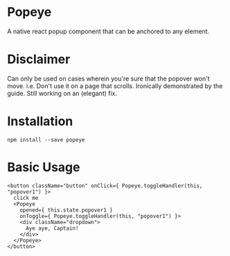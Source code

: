 # Popeye
A native react popup component that can be anchored to any element.

# Disclaimer
Can only be used on cases wherein you're sure that the popover won't move.
i.e. Don't use it on a page that scrolls. Ironically demonstrated by the guide.
Still working on an (elegant) fix.

# Installation
```
npm install --save popeye
```

# Basic Usage
```
<button className="button" onClick={ Popeye.toggleHandler(this, "popover1") }>
  click me
  <Popeye
    opened={ this.state.popover1 } 
    onToggle={ Popeye.toggleHandler(this, "popover1") }>
    <div className="dropdown">
      Aye aye, Captain!
    </div>
  </Popeye>
</button>
```